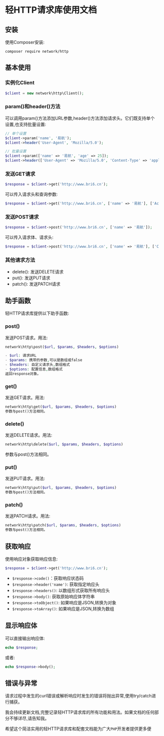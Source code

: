 # 轻HTTP请求库使用文档  

## 安装

使用Composer安装:

```shell
composer require network/http
```

## 基本使用

### 实例化Client

```php
$client = new network\http\Client();
```
  
### param()和header()方法

可以调用param()方法添加URL参数,header()方法添加请求头。它们既支持单个设置,也支持批量设置:

```php
// 单个设置
$client->param('name', '易航');  
$client->header('User-Agent', 'Mozilla/5.0');  

// 批量设置  
$client->param(['name' => '易航', 'age' => 25]);
$client->header(['User-Agent' => 'Mozilla/5.0', 'Content-Type' => 'application/json']);
```

### 发送GET请求

```php  
$response = $client->get('http://www.bri6.cn');
```
  
可以传入请求头和查询参数:

```php
$response = $client->get('http://www.bri6.cn', ['name' => '易航'], ['Accept' => 'application/json']);
```

### 发送POST请求

```php  
$response = $client->post('http://www.bri6.cn', ['name' => '易航']);
```
  
可以传入请求体、请求头:

```php
$response = $client->post('http://www.bri6.cn', ['name' => '易航'], ['Content-Type' => 'application/x-www-form-urlencoded']);
```

### 其他请求方法

- delete(): 发送DELETE请求
- put(): 发送PUT请求
- patch(): 发送PATCH请求

## 助手函数

轻HTTP请求库提供以下助手函数:

### post()

发送POST请求。用法:

```php
network\http\post($url, $params, $headers, $options)

- $url: 请求URL
- $params: 携带的参数,可以是数组或false
- $headers: 自定义请求头,数组格式
- $options: 配置信息,数组格式
返回response对象。
```

### get()

发送GET请求。用法:

```php
network\http\get($url, $params, $headers, $options)  
参数与post()方法相同。
```

### delete()

发送DELETE请求。用法:

```php
network\http\delete($url, $params, $headers, $options)
```

参数与post()方法相同。  

### put()

发送PUT请求。用法:

```php  
network\http\put($url, $params, $headers, $options)  
参数与post()方法相同。  
```

### patch()  

发送PATCH请求。用法:

```php  
network\http\patch($url, $params, $headers, $options)
参数与post()方法相同。
```

## 获取响应

使用响应对象获取响应信息:

```php
$response = $client->get('http://www.bri6.cn');
```

- `$response->code()`：获取响应状态码
- `$response->header('name')`: 获取指定响应头
- `$response->headers()`: 以数组形式获取所有响应头
- `$response->body()`: 获取原始响应体字符串
- `$response->toObject()`: 如果响应是JSON,转换为对象
- `$response->toArray()`: 如果响应是JSON,转换为数组

## 显示响应体

可以直接输出响应体:

```php
echo $response;
```

或者:

```php
echo $response->body();
```

## 错误与异常  

请求过程中发生的curl错误或解析响应时发生的错误将抛出异常,使用try/catch进行捕获。

我会持续更新文档,完整记录轻HTTP请求库的所有功能和用法。如果文档的任何部分不够详尽,请告知我。

希望这个简洁实用的轻HTTP请求库和配套文档能为广大`PHP`开发者提供更多便